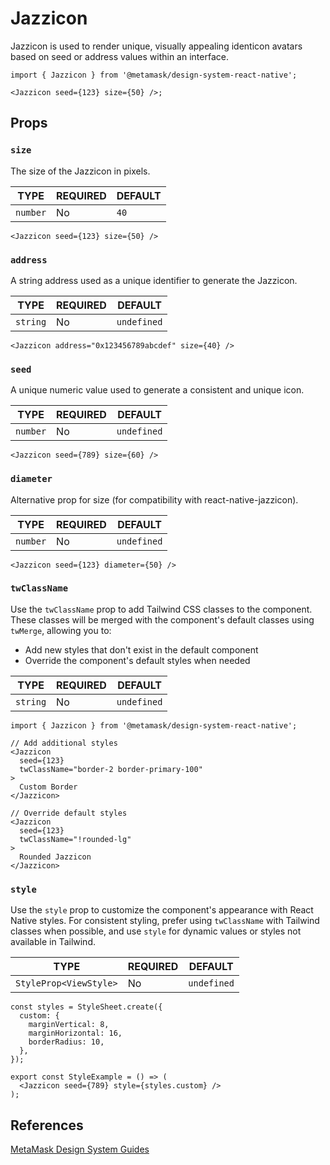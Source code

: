 # Jazzicon

Jazzicon is used to render unique, visually appealing identicon avatars based on seed or address values within an interface.

```tsx
import { Jazzicon } from '@metamask/design-system-react-native';

<Jazzicon seed={123} size={50} />;
```

## Props

### `size`

The size of the Jazzicon in pixels.

| TYPE | REQUIRED | DEFAULT |
|------|----------|---------|
| `number` | No | `40` |

```tsx
<Jazzicon seed={123} size={50} />
```

### `address`

A string address used as a unique identifier to generate the Jazzicon.

| TYPE | REQUIRED | DEFAULT |
|------|----------|---------|
| `string` | No | `undefined` |

```tsx
<Jazzicon address="0x123456789abcdef" size={40} />
```

### `seed`

A unique numeric value used to generate a consistent and unique icon.

| TYPE | REQUIRED | DEFAULT |
|------|----------|---------|
| `number` | No | `undefined` |

```tsx
<Jazzicon seed={789} size={60} />
```

### `diameter`

Alternative prop for size (for compatibility with react-native-jazzicon).

| TYPE | REQUIRED | DEFAULT |
|------|----------|---------|
| `number` | No | `undefined` |

```tsx
<Jazzicon seed={123} diameter={50} />
```

### `twClassName`

Use the `twClassName` prop to add Tailwind CSS classes to the component. These classes will be merged with the component's default classes using `twMerge`, allowing you to:

- Add new styles that don't exist in the default component
- Override the component's default styles when needed

| TYPE | REQUIRED | DEFAULT |
|------|----------|---------|
| `string` | No | `undefined` |

```tsx
import { Jazzicon } from '@metamask/design-system-react-native';

// Add additional styles
<Jazzicon 
  seed={123}
  twClassName="border-2 border-primary-100"
>
  Custom Border
</Jazzicon>

// Override default styles
<Jazzicon 
  seed={123}
  twClassName="!rounded-lg"
>
  Rounded Jazzicon
</Jazzicon>
```

### `style`

Use the `style` prop to customize the component's appearance with React Native styles. For consistent styling, prefer using `twClassName` with Tailwind classes when possible, and use `style` for dynamic values or styles not available in Tailwind.

| TYPE | REQUIRED | DEFAULT |
|------|----------|---------|
| `StyleProp<ViewStyle>` | No | `undefined` |

```tsx
const styles = StyleSheet.create({
  custom: {
    marginVertical: 8,
    marginHorizontal: 16,
    borderRadius: 10,
  },
});

export const StyleExample = () => (
  <Jazzicon seed={789} style={styles.custom} />
);
```

## References

[MetaMask Design System Guides](https://www.notion.so/MetaMask-Design-System-Guides-Design-f86ecc914d6b4eb6873a122b83c12940)
